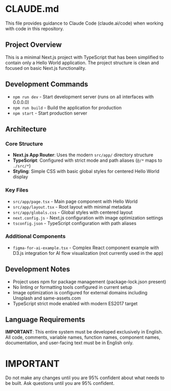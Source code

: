 # CLAUDE.md

This file provides guidance to Claude Code (claude.ai/code) when working with code in this repository.

## Project Overview

This is a minimal Next.js project with TypeScript that has been simplified to contain only a Hello World application. The project structure is clean and focused on basic Next.js functionality.

## Development Commands

- `npm run dev` - Start development server (runs on all interfaces with 0.0.0.0)
- `npm run build` - Build the application for production
- `npm start` - Start production server

## Architecture

### Core Structure
- **Next.js App Router**: Uses the modern `src/app/` directory structure
- **TypeScript**: Configured with strict mode and path aliases (`@/*` maps to `./src/*`)
- **Styling**: Simple CSS with basic global styles for centered Hello World display

### Key Files
- `src/app/page.tsx` - Main page component with Hello World
- `src/app/layout.tsx` - Root layout with minimal metadata
- `src/app/globals.css` - Global styles with centered layout
- `next.config.js` - Next.js configuration with image optimization settings
- `tsconfig.json` - TypeScript configuration with path aliases

### Additional Components
- `figma-for-ai-example.tsx` - Complex React component example with D3.js integration for AI flow visualization (not currently used in the app)

## Development Notes

- Project uses npm for package management (package-lock.json present)
- No linting or formatting tools configured in current setup
- Image optimization is configured for external domains including Unsplash and same-assets.com
- TypeScript strict mode enabled with modern ES2017 target

## Language Requirements

**IMPORTANT**: This entire system must be developed exclusively in English. All code, comments, variable names, function names, component names, documentation, and user-facing text must be in English only.


# IMPORTANT
Do not make any changes until you are 95% confident about what needs to be built.
Ask questions until you are 95% confident.